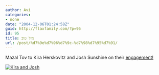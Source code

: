 ```yaml
---
author: Avi
categories:
- none
date: "2004-12-06T01:24:58Z"
guid: http://flaxfamily.com/?p=95
id: 95
title: מזל טוב
url: /post/%d7%9e%d7%96%d7%9c-%d7%98%d7%95%d7%91/
---
```

Mazal Tov to Kira Herskovitz and Josh Sunshine on their [engagement!](http://onlysimchas.com/galleries/index.cfm?fuseaction=viewsimcha&SimchaId=30547&SimchaType=6)

[![Kira and Josh](http://onlysimchas.com/pix/g20397/logo.jpg)](http://onlysimchas.com/galleries/index.cfm?fuseaction=viewsimcha&SimchaId=30547&SimchaType=6)